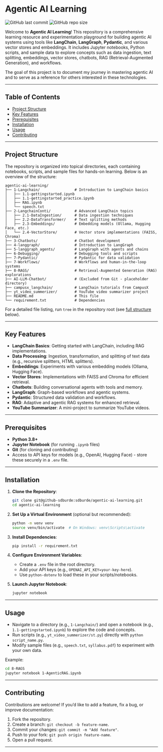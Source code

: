 # Agentic AI Learning

![GitHub last commit](https://img.shields.io/github/last-commit/sdburde/agentic-ai-learning)
![GitHub repo size](https://img.shields.io/github/repo-size/sdburde/agentic-ai-learning)

Welcome to **Agentic AI Learning**! This repository is a comprehensive learning resource and experimentation playground for building agentic AI systems using tools like **LangChain**, **LangGraph**, **Pydantic**, and various vector stores and embeddings. It includes Jupyter notebooks, Python scripts, and sample data to explore concepts such as data ingestion, text splitting, embeddings, vector stores, chatbots, RAG (Retrieval-Augmented Generation), and workflows.

The goal of this project is to document my journey in mastering agentic AI and to serve as a reference for others interested in these technologies.

---

## Table of Contents

- [Project Structure](#project-structure)
- [Key Features](#key-features)
- [Prerequisites](#prerequisites)
- [Installation](#installation)
- [Usage](#usage)
- [Contributing](#contributing)

---

## Project Structure

The repository is organized into topical directories, each containing notebooks, scripts, and sample files for hands-on learning. Below is an overview of the structure:

```
agentic-ai-learning/
├── 1-Langchain/                # Introduction to LangChain basics
│   ├── 1.1-gettingstarted.ipynb
│   ├── 1.1-gettingstarted_practice.ipynb
│   ├── RAG.ipynb
│   └── speech.txt
├── 2-LangchainConti/           # Advanced LangChain topics
│   ├── 2.1-DataIngestion/      # Data ingestion techniques
│   ├── 2.2-DataTransformer/    # Text splitting methods
│   ├── 2.3-Embeddings/         # Embedding models (Ollama, Hugging Face, etc.)
│   └── 2.4-VectorStore/        # Vector store implementations (FAISS, Chroma)
├── 3-Chatbots/                 # Chatbot development
├── 4-langgraph/                # Introduction to LangGraph
├── 5-langgraph_agents/         # LangGraph with agents and chains
├── 6-Debugging/                # Debugging tools and scripts
├── 7-Pydantic/                 # Pydantic for data validation
├── 7-Workflows/                # Workflows and human-in-the-loop systems
├── 8-RAGS/                     # Retrieval-Augmented Generation (RAG) explorations
├── AI-LLM-Chatbot/             # (Excluded from Git - placeholder directory)
├── campusx_langchain/          # LangChain tutorials from CampusX
├── yt_video_summerizer/        # YouTube video summarizer project
├── README.md                   # This file
└── requirement.txt             # Dependencies
```

For a detailed file listing, run `tree` in the repository root (see [full structure](#full-directory-structure) below).

---

## Key Features

- **LangChain Basics**: Getting started with LangChain, including RAG implementations.
- **Data Processing**: Ingestion, transformation, and splitting of text data (e.g., recursive splitters, HTML splitters).
- **Embeddings**: Experiments with various embedding models (Ollama, Hugging Face).
- **Vector Stores**: Implementations with FAISS and Chroma for efficient retrieval.
- **Chatbots**: Building conversational agents with tools and memory.
- **LangGraph**: Graph-based workflows and agentic systems.
- **Pydantic**: Structured data validation and workflows.
- **RAG**: Adaptive and agentic RAG systems for enhanced retrieval.
- **YouTube Summarizer**: A mini-project to summarize YouTube videos.

---

## Prerequisites

- **Python 3.8+**
- **Jupyter Notebook** (for running `.ipynb` files)
- **Git** (for cloning and contributing)
- Access to API keys for models (e.g., OpenAI, Hugging Face) - store these securely in a `.env` file.

---

## Installation

1. **Clone the Repository**:
   ```bash
   git clone git@github-sdburde:sdburde/agentic-ai-learning.git
   cd agentic-ai-learning
   ```

2. **Set Up a Virtual Environment** (optional but recommended):
   ```bash
   python -m venv venv
   source venv/bin/activate  # On Windows: venv\Scripts\activate
   ```

3. **Install Dependencies**:
   ```bash
   pip install -r requirement.txt
   ```

4. **Configure Environment Variables**:
   - Create a `.env` file in the root directory.
   - Add your API keys (e.g., `OPENAI_API_KEY=your-key-here`).
   - Use `python-dotenv` to load these in your scripts/notebooks.

5. **Launch Jupyter Notebook**:
   ```bash
   jupyter notebook
   ```

---

## Usage

- Navigate to a directory (e.g., `1-Langchain/`) and open a notebook (e.g., `1.1-gettingstarted.ipynb`) to explore the code and concepts.
- Run scripts (e.g., `yt_video_summerizer/st.py`) directly with `python script_name.py`.
- Modify sample files (e.g., `speech.txt`, `syllabus.pdf`) to experiment with your own data.

Example:
```bash
cd 8-RAGS
jupyter notebook 1-AgenticRAG.ipynb
```

---

## Contributing

Contributions are welcome! If you’d like to add a feature, fix a bug, or improve documentation:

1. Fork the repository.
2. Create a branch: `git checkout -b feature-name`.
3. Commit your changes: `git commit -m "Add feature"`.
4. Push to your fork: `git push origin feature-name`.
5. Open a pull request.

---
